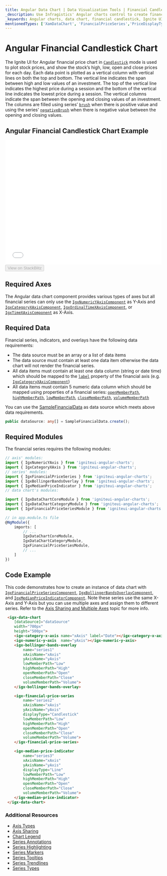 ```yaml
---
title: Angular Data Chart | Data Visualization Tools | Financial Candle | Infragistics
_description: Use Infragistics' Angular charts control to create financial candlestick charts. Learn about our Ignite UI for Angular graph types!
_keywords: Angular charts, data chart, financial candlestick, Ignite UI for Angular, Infragistics
mentionedTypes: ['XamDataChart', 'FinancialPriceSeries','PriceDisplayType','CategoryXAxis']
---
```


# Angular Financial Candlestick Chart

The Ignite UI for Angular financial price chart in [`Candlestick`]({environment:dvApiBaseUrl}/products/ignite-ui-angular/api/docs/typescript/latest/enums/pricedisplaytype.html#candlestick) mode is used to plot stock prices, and show the stock’s high, low, open and close prices for each day. Each data point is plotted as a vertical column with vertical lines on both the top and bottom. The vertical line indicates the span between high and low values of an investment. The top of the vertical line indicates the highest price during a session and the bottom of the vertical line indicates the lowest price during a session. The vertical columns indicate the span between the opening and closing values of an investment. The columns are filled using series’ [`brush`]({environment:dvApiBaseUrl}/products/ignite-ui-angular/api/docs/typescript/latest/classes/igxseriescomponent.html#brush) when there is positive value and using the series' [`negativeBrush`]({environment:dvApiBaseUrl}/products/ignite-ui-angular/api/docs/typescript/latest/classes/igxfinancialseriescomponent.html#negativebrush) when there is negative value between the opening and closing values.

## Angular Financial Candlestick Chart Example

<div class="sample-container loading" style="height: 400px">
    <iframe id="data-chart-type-financial-candlestick-series-iframe" src='{environment:dvDemosBaseUrl}/charts/data-chart-type-financial-candlestick-series' width="100%" height="100%" seamless frameBorder="0" onload="onXPlatSampleIframeContentLoaded(this);" alt="Angular Financial Candlestick Chart Example"></iframe>
</div>
<div>
    <button data-localize="stackblitz" disabled class="stackblitz-btn" data-iframe-id="data-chart-type-financial-candlestick-series-iframe" data-demos-base-url="{environment:dvDemosBaseUrl}">View on StackBlitz
    </button>


</div>

<div class="divider--half"></div>

## Required Axes

The Angular data chart component provides various types of axes but all financial series can only use the [`IgxNumericYAxisComponent`]({environment:dvApiBaseUrl}/products/ignite-ui-angular/api/docs/typescript/latest/classes/igxnumericyaxiscomponent.html) as Y-Axis and [`IgxCategoryXAxisComponent`]({environment:dvApiBaseUrl}/products/ignite-ui-angular/api/docs/typescript/latest/classes/igxcategoryxaxiscomponent.html), [`IgxOrdinalTimeXAxisComponent`]({environment:dvApiBaseUrl}/products/ignite-ui-angular/api/docs/typescript/latest/classes/igxordinaltimexaxiscomponent.html), or [`IgxTimeXAxisComponent`]({environment:dvApiBaseUrl}/products/ignite-ui-angular/api/docs/typescript/latest/classes/igxtimexaxiscomponent.html) as X-Axis.

## Required Data

Financial series, indicators, and overlays have the following data requirements:

-   The data source must be an array or a list of data items
-   The data source must contain at least one data item otherwise the data chart will not render the financial series.
-   All data items must contain at least one data column (string or date time) which should be mapped to the [`label`]({environment:dvApiBaseUrl}/products/ignite-ui-angular/api/docs/typescript/latest/classes/igxaxiscomponent.html#label) property of the financial axis (e.g. [`IgxCategoryXAxisComponent`]({environment:dvApiBaseUrl}/products/ignite-ui-angular/api/docs/typescript/latest/classes/igxcategoryxaxiscomponent.html))
-   All data items must contain 5 numeric data column which should be mapped using properties of a financial series: [`openMemberPath`]({environment:dvApiBaseUrl}/products/ignite-ui-angular/api/docs/typescript/latest/classes/igxfinancialseriescomponent.html#openmemberpath), [`highMemberPath`]({environment:dvApiBaseUrl}/products/ignite-ui-angular/api/docs/typescript/latest/classes/igxfinancialseriescomponent.html#highmemberpath), [`lowMemberPath`]({environment:dvApiBaseUrl}/products/ignite-ui-angular/api/docs/typescript/latest/classes/igxfinancialseriescomponent.html#lowmemberpath), [`closeMemberPath`]({environment:dvApiBaseUrl}/products/ignite-ui-angular/api/docs/typescript/latest/classes/igxfinancialseriescomponent.html#closememberpath), [`volumeMemberPath`]({environment:dvApiBaseUrl}/products/ignite-ui-angular/api/docs/typescript/latest/classes/igxfinancialseriescomponent.html#volumememberpath)

You can use the [SampleFinancialData](data-chart-data-sources-financial.md) as data source which meets above data requirements.

```ts
public dataSource: any[] = SampleFinancialData.create();
```

## Required Modules

The financial series requires the following modules:

```ts
// axis' modules:
import { IgxNumericYAxis } from 'igniteui-angular-charts';
import { IgxCategoryXAxis } from 'igniteui-angular-charts';
// series' modules:
import { IgxFinancialPriceSeries } from 'igniteui-angular-charts';
import { IgxBollingerBandsOverlay } from 'igniteui-angular-charts';
import { IgxMedianPriceIndicator } from 'igniteui-angular-charts';
// data chart's modules:

import { IgxDataChartCoreModule } from 'igniteui-angular-charts';
import { IgxDataChartCategoryModule } from 'igniteui-angular-charts';
import { IgxFinancialPriceSeriesModule } from 'igniteui-angular-charts';

// in app.module.ts file
@NgModule({
    imports: [
        // ...
        IgxDataChartCoreModule,
        IgxDataChartCategoryModule,
        IgxFinancialPriceSeriesModule,
        // ...
    ]
})
```

## Code Example

This code demonstrates how to create an instance of data chart with [`IgxFinancialPriceSeriesComponent`]({environment:dvApiBaseUrl}/products/ignite-ui-angular/api/docs/typescript/latest/classes/igxfinancialpriceseriescomponent.html), [`IgxBollingerBandsOverlayComponent`]({environment:dvApiBaseUrl}/products/ignite-ui-angular/api/docs/typescript/latest/classes/igxbollingerbandsoverlaycomponent.html), and [`IgxMedianPriceIndicatorComponent`]({environment:dvApiBaseUrl}/products/ignite-ui-angular/api/docs/typescript/latest/classes/igxmedianpriceindicatorcomponent.html). Note these series use the same X-Axis and Y-Axis but you can use multiple axes and assign them to different series. Refer to the [Axis Sharing and Multiple Axes](data-chart-axis-sharing.md) topic for more info.

```html
 <igx-data-chart
    [dataSource]="dataSource"
    width="700px"
    height="500px">
    <igx-category-x-axis name="xAxis" label="Date"></igx-category-x-axis>
    <igx-numeric-y-axis  name="yAxis"></igx-numeric-y-axis>
    <igx-bollinger-bands-overlay
        name="series1"
        xAxisName="xAxis"
        yAxisName="yAxis"
        lowMemberPath="Low"
        highMemberPath="High"
        openMemberPath="Open"
        closeMemberPath="Close"
        volumeMemberPath="Volume">
    </igx-bollinger-bands-overlay>

    <igx-financial-price-series
        name="series2"
        xAxisName="xAxis"
        yAxisName="yAxis"
        displayType="Candlestick"
        lowMemberPath="Low"
        highMemberPath="High"
        openMemberPath="Open"
        closeMemberPath="Close"
        volumeMemberPath="Volume">
    </igx-financial-price-series>

    <igx-median-price-indicator
        name="series3"
        xAxisName="xAxis"
        yAxisName="yAxis"
        displayType="Line"
        lowMemberPath="Low"
        highMemberPath="High"
        openMemberPath="Open"
        closeMemberPath="Close"
        volumeMemberPath="Volume">
    </igx-median-price-indicator>
 </igx-data-chart>
```

### Additional Resources

-   [Axis Types](data-chart-axis-types.md)
-   [Axis Sharing](data-chart-axis-sharing.md)
-   [Chart Legend](data-chart-legends.md)
-   [Series Annotations](data-chart-series-annotations.md)
-   [Series Highlighting](data-chart-series-highlighting.md)
-   [Series Markers](data-chart-series-markers.md)
-   [Series Tooltips](data-chart-series-tooltips.md)
-   [Series Trendlines](data-chart-series-trendlines.md)
-   [Series Types](data-chart-series-types.md)

